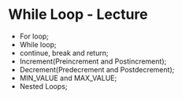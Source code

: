# While Loop - Lecture

* For loop;
* While loop;
* continue, break and return;
* Increment(Preincrement and Postincrement);
* Decrement(Predecrement and Postdecrement);
* MIN_VALUE and MAX_VALUE;
* Nested Loops;
